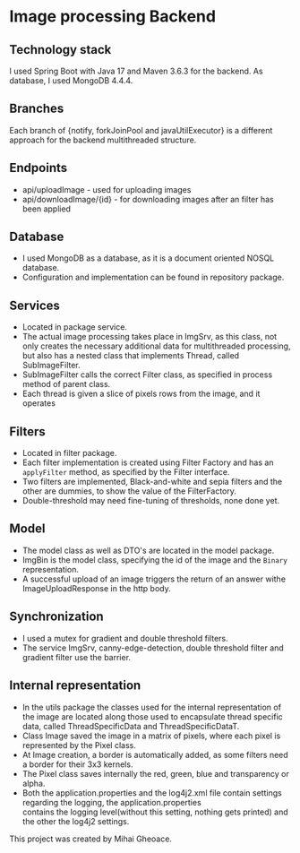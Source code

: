 # Image processing Backend

## Technology stack
I used Spring Boot with Java 17 and Maven 3.6.3 for the backend. As database, I used MongoDB 4.4.4.

## Branches
Each branch of {notify, forkJoinPool and javaUtilExecutor} is a different approach for the backend multithreaded structure.

## Endpoints
- api/uploadImage - used for uploading images
- api/downloadImage/{id} - for downloading images after an filter has been applied

## Database
- I used MongoDB as a database, as it is a document oriented NOSQL database.
- Configuration and implementation can be found in repository package.

## Services
- Located in package service.
- The actual image processing takes place in ImgSrv, as this class, not only creates the necessary additional data
for multithreaded processing, but also has a nested class that implements Thread, called SubImageFilter.
- SubImageFilter calls the correct Filter class, as specified in process method of parent class.
- Each thread is given a slice of pixels rows from the image, and it operates

## Filters
- Located in filter package.
- Each filter implementation is created using Filter Factory and has an ```applyFilter``` method,
as specified by the Filter interface.
- Two filters are implemented, Black-and-white and sepia filters and the other are dummies,
to show the value of the FilterFactory.
- Double-threshold may need fine-tuning of thresholds, none done yet.

## Model
- The model class as well as DTO's are located in the model package.
- ImgBin is the model class, specifying the id of the image and the ```Binary``` representation.
- A successful upload of an image triggers the return of an answer withe ImageUploadResponse in the http body.


## Synchronization
- I used a mutex for gradient and double threshold filters.
- The service ImgSrv, canny-edge-detection, double threshold filter and gradient filter use the barrier.

## Internal representation
- In the utils package the classes used for the internal representation of the image are located along
those used to encapsulate thread specific data, called ThreadSpecificData and ThreadSpecificDataT.
- Class Image saved the image in a matrix of pixels, where each pixel is represented by the Pixel class.
- At Image creation, a border is automatically added, as some filters need a border for their 3x3 kernels.
- The Pixel class saves internally the red, green, blue and transparency or alpha.
- Both the application.properties and the log4j2.xml file contain settings regarding the logging, the application.properties \
contains the logging level(without this setting, nothing gets printed) and the other the log4j2 settings.

This project was created by Mihai Gheoace.
